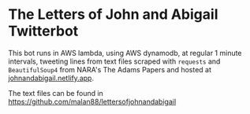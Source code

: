 # The Letters of John and Abigail Twitterbot

This bot runs in AWS lambda, using AWS dynamodb, at regular 1 minute intervals,
tweeting lines from text files scraped with `requests` and `BeautifulSoup4` from
NARA's The Adams Papers and hosted at
[johnandabigail.netlify.app](https://johnandabigail.netlify.app).

The text files can be found in https://github.com/malan88/lettersofjohnandabigail
